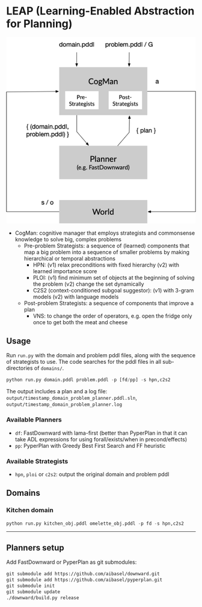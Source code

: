 # LEAP (Learning-Enabled Abstraction for Planning)

![Diagram of LEAP architecture](docs/diagram.png)

* CogMan: cognitive manager that employs strategists and commonsense knowledge to solve big, complex problems
	* Pre-problem Strategists: a sequence of (learned) components that map a big problem into a sequence of smaller problems by making hierarchical or temporal abstractions
		* HPN: (v1) relax preconditions with fixed hierarchy (v2) with learned importance score
		* PLOI: (v1) find minimum set of objects at the beginning of solving the problem (v2) change the set dynamically
		* C2S2 (context-conditioned subgoal suggestor): (v1) with 3-gram models (v2) with language models 
	* Post-problem Strategists: a sequence of components that improve a plan 
		* VNS: to change the order of operators, e.g. open the fridge only once to get both the meat and cheese

## Usage

Run `run.py` with the domain and problem pddl files, along with the sequence of strategists to use. The code searches for the pddl files in all sub-directories of `domains/`.

```python
python run.py domain.pddl problem.pddl -p [fd/pp] -s hpn,c2s2
```

The output includes a plan and a log file:  `output/timestamp_domain_problem_planner.pddl.sln`,  `output/timestamp_domain_problem_planner.log`

### Available Planners

* `df`: FastDownward with lama-first (better than PyperPlan in that it can take ADL expressions for using forall/exists/when in precond/effects)
* `pp`: PyperPlan with Greedy Best First Search and FF heuristic

### Available Strategists

* `hpn`, `ploi` or `c2s2`: output the original domain and problem pddl

## Domains

### Kitchen domain

```python
python run.py kitchen_obj.pddl omelette_obj.pddl -p fd -s hpn,c2s2
```

---

## Planners setup

Add FastDownward or PyperPlan as git submodules:

```
git submodule add https://github.com/aibasel/downward.git
git submodule add https://github.com/aibasel/pyperplan.git
git submodule init
git submodule update
./downward/build.py release
```